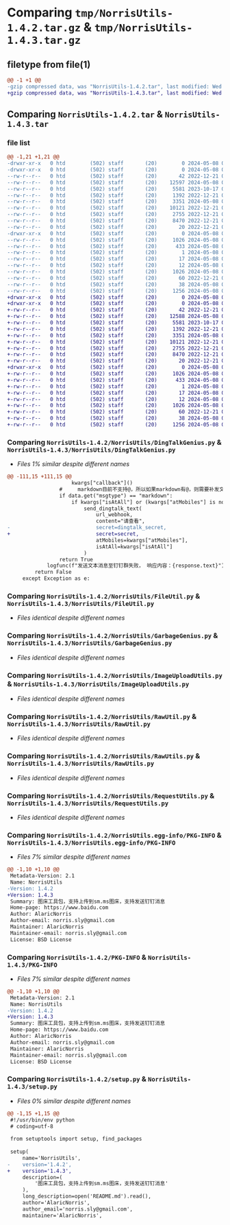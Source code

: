 # Comparing `tmp/NorrisUtils-1.4.2.tar.gz` & `tmp/NorrisUtils-1.4.3.tar.gz`

## filetype from file(1)

```diff
@@ -1 +1 @@
-gzip compressed data, was "NorrisUtils-1.4.2.tar", last modified: Wed May  8 03:28:08 2024, max compression
+gzip compressed data, was "NorrisUtils-1.4.3.tar", last modified: Wed May  8 03:33:09 2024, max compression
```

## Comparing `NorrisUtils-1.4.2.tar` & `NorrisUtils-1.4.3.tar`

### file list

```diff
@@ -1,21 +1,21 @@
-drwxr-xr-x   0 htd        (502) staff       (20)        0 2024-05-08 03:28:08.920722 NorrisUtils-1.4.2/
-drwxr-xr-x   0 htd        (502) staff       (20)        0 2024-05-08 03:28:08.917478 NorrisUtils-1.4.2/NorrisUtils/
--rw-r--r--   0 htd        (502) staff       (20)       42 2022-12-21 09:04:02.000000 NorrisUtils-1.4.2/NorrisUtils/BuildConfig.py
--rw-r--r--   0 htd        (502) staff       (20)    12597 2024-05-08 03:28:03.000000 NorrisUtils-1.4.2/NorrisUtils/DingTalkGenius.py
--rw-r--r--   0 htd        (502) staff       (20)     5581 2023-10-17 09:11:02.000000 NorrisUtils-1.4.2/NorrisUtils/FileUtil.py
--rw-r--r--   0 htd        (502) staff       (20)     1392 2022-12-21 09:04:02.000000 NorrisUtils-1.4.2/NorrisUtils/GarbageGenius.py
--rw-r--r--   0 htd        (502) staff       (20)     3351 2024-05-08 03:17:50.000000 NorrisUtils-1.4.2/NorrisUtils/ImageUploadUtils.py
--rw-r--r--   0 htd        (502) staff       (20)    10121 2022-12-21 09:04:02.000000 NorrisUtils-1.4.2/NorrisUtils/RawUtil.py
--rw-r--r--   0 htd        (502) staff       (20)     2755 2022-12-21 09:04:02.000000 NorrisUtils-1.4.2/NorrisUtils/RawUtils.py
--rw-r--r--   0 htd        (502) staff       (20)     8470 2022-12-21 09:04:02.000000 NorrisUtils-1.4.2/NorrisUtils/RequestUtils.py
--rw-r--r--   0 htd        (502) staff       (20)       20 2022-12-21 09:04:02.000000 NorrisUtils-1.4.2/NorrisUtils/__init__.py
-drwxr-xr-x   0 htd        (502) staff       (20)        0 2024-05-08 03:28:08.919866 NorrisUtils-1.4.2/NorrisUtils.egg-info/
--rw-r--r--   0 htd        (502) staff       (20)     1026 2024-05-08 03:28:08.000000 NorrisUtils-1.4.2/NorrisUtils.egg-info/PKG-INFO
--rw-r--r--   0 htd        (502) staff       (20)      433 2024-05-08 03:28:08.000000 NorrisUtils-1.4.2/NorrisUtils.egg-info/SOURCES.txt
--rw-r--r--   0 htd        (502) staff       (20)        1 2024-05-08 03:28:08.000000 NorrisUtils-1.4.2/NorrisUtils.egg-info/dependency_links.txt
--rw-r--r--   0 htd        (502) staff       (20)       17 2024-05-08 03:28:08.000000 NorrisUtils-1.4.2/NorrisUtils.egg-info/requires.txt
--rw-r--r--   0 htd        (502) staff       (20)       12 2024-05-08 03:28:08.000000 NorrisUtils-1.4.2/NorrisUtils.egg-info/top_level.txt
--rw-r--r--   0 htd        (502) staff       (20)     1026 2024-05-08 03:28:08.920287 NorrisUtils-1.4.2/PKG-INFO
--rw-r--r--   0 htd        (502) staff       (20)       60 2022-12-21 09:04:02.000000 NorrisUtils-1.4.2/README.md
--rw-r--r--   0 htd        (502) staff       (20)       38 2024-05-08 03:28:08.920868 NorrisUtils-1.4.2/setup.cfg
--rw-r--r--   0 htd        (502) staff       (20)     1256 2024-05-08 03:28:03.000000 NorrisUtils-1.4.2/setup.py
+drwxr-xr-x   0 htd        (502) staff       (20)        0 2024-05-08 03:33:09.723886 NorrisUtils-1.4.3/
+drwxr-xr-x   0 htd        (502) staff       (20)        0 2024-05-08 03:33:09.721253 NorrisUtils-1.4.3/NorrisUtils/
+-rw-r--r--   0 htd        (502) staff       (20)       42 2022-12-21 09:04:02.000000 NorrisUtils-1.4.3/NorrisUtils/BuildConfig.py
+-rw-r--r--   0 htd        (502) staff       (20)    12588 2024-05-08 03:32:43.000000 NorrisUtils-1.4.3/NorrisUtils/DingTalkGenius.py
+-rw-r--r--   0 htd        (502) staff       (20)     5581 2023-10-17 09:11:02.000000 NorrisUtils-1.4.3/NorrisUtils/FileUtil.py
+-rw-r--r--   0 htd        (502) staff       (20)     1392 2022-12-21 09:04:02.000000 NorrisUtils-1.4.3/NorrisUtils/GarbageGenius.py
+-rw-r--r--   0 htd        (502) staff       (20)     3351 2024-05-08 03:17:50.000000 NorrisUtils-1.4.3/NorrisUtils/ImageUploadUtils.py
+-rw-r--r--   0 htd        (502) staff       (20)    10121 2022-12-21 09:04:02.000000 NorrisUtils-1.4.3/NorrisUtils/RawUtil.py
+-rw-r--r--   0 htd        (502) staff       (20)     2755 2022-12-21 09:04:02.000000 NorrisUtils-1.4.3/NorrisUtils/RawUtils.py
+-rw-r--r--   0 htd        (502) staff       (20)     8470 2022-12-21 09:04:02.000000 NorrisUtils-1.4.3/NorrisUtils/RequestUtils.py
+-rw-r--r--   0 htd        (502) staff       (20)       20 2022-12-21 09:04:02.000000 NorrisUtils-1.4.3/NorrisUtils/__init__.py
+drwxr-xr-x   0 htd        (502) staff       (20)        0 2024-05-08 03:33:09.723170 NorrisUtils-1.4.3/NorrisUtils.egg-info/
+-rw-r--r--   0 htd        (502) staff       (20)     1026 2024-05-08 03:33:09.000000 NorrisUtils-1.4.3/NorrisUtils.egg-info/PKG-INFO
+-rw-r--r--   0 htd        (502) staff       (20)      433 2024-05-08 03:33:09.000000 NorrisUtils-1.4.3/NorrisUtils.egg-info/SOURCES.txt
+-rw-r--r--   0 htd        (502) staff       (20)        1 2024-05-08 03:33:09.000000 NorrisUtils-1.4.3/NorrisUtils.egg-info/dependency_links.txt
+-rw-r--r--   0 htd        (502) staff       (20)       17 2024-05-08 03:33:09.000000 NorrisUtils-1.4.3/NorrisUtils.egg-info/requires.txt
+-rw-r--r--   0 htd        (502) staff       (20)       12 2024-05-08 03:33:09.000000 NorrisUtils-1.4.3/NorrisUtils.egg-info/top_level.txt
+-rw-r--r--   0 htd        (502) staff       (20)     1026 2024-05-08 03:33:09.723549 NorrisUtils-1.4.3/PKG-INFO
+-rw-r--r--   0 htd        (502) staff       (20)       60 2022-12-21 09:04:02.000000 NorrisUtils-1.4.3/README.md
+-rw-r--r--   0 htd        (502) staff       (20)       38 2024-05-08 03:33:09.723969 NorrisUtils-1.4.3/setup.cfg
+-rw-r--r--   0 htd        (502) staff       (20)     1256 2024-05-08 03:33:05.000000 NorrisUtils-1.4.3/setup.py
```

### Comparing `NorrisUtils-1.4.2/NorrisUtils/DingTalkGenius.py` & `NorrisUtils-1.4.3/NorrisUtils/DingTalkGenius.py`

 * *Files 1% similar despite different names*

```diff
@@ -111,15 +111,15 @@
                     kwargs["callback"]()
                 #     markdown目前不支持@，所以如果markdown有@，则需要补发文本
                 if data.get("msgtype") == "markdown":
                     if kwargs["isAtAll"] or (kwargs["atMobiles"] is not None and len(kwargs["atMobiles"]) > 0):
                         send_dingtalk_text(
                             url_webhook,
                             content="请查看",
-                            secret=dingtalk_secret,
+                            secret=secret,
                             atMobiles=kwargs["atMobiles"],
                             isAtAll=kwargs["isAtAll"]
                         )
                 return True
             logfunc(f"发送文本消息至钉钉群失败， 响应内容：{response.text}")
         return False
     except Exception as e:
```

### Comparing `NorrisUtils-1.4.2/NorrisUtils/FileUtil.py` & `NorrisUtils-1.4.3/NorrisUtils/FileUtil.py`

 * *Files identical despite different names*

### Comparing `NorrisUtils-1.4.2/NorrisUtils/GarbageGenius.py` & `NorrisUtils-1.4.3/NorrisUtils/GarbageGenius.py`

 * *Files identical despite different names*

### Comparing `NorrisUtils-1.4.2/NorrisUtils/ImageUploadUtils.py` & `NorrisUtils-1.4.3/NorrisUtils/ImageUploadUtils.py`

 * *Files identical despite different names*

### Comparing `NorrisUtils-1.4.2/NorrisUtils/RawUtil.py` & `NorrisUtils-1.4.3/NorrisUtils/RawUtil.py`

 * *Files identical despite different names*

### Comparing `NorrisUtils-1.4.2/NorrisUtils/RawUtils.py` & `NorrisUtils-1.4.3/NorrisUtils/RawUtils.py`

 * *Files identical despite different names*

### Comparing `NorrisUtils-1.4.2/NorrisUtils/RequestUtils.py` & `NorrisUtils-1.4.3/NorrisUtils/RequestUtils.py`

 * *Files identical despite different names*

### Comparing `NorrisUtils-1.4.2/NorrisUtils.egg-info/PKG-INFO` & `NorrisUtils-1.4.3/NorrisUtils.egg-info/PKG-INFO`

 * *Files 7% similar despite different names*

```diff
@@ -1,10 +1,10 @@
 Metadata-Version: 2.1
 Name: NorrisUtils
-Version: 1.4.2
+Version: 1.4.3
 Summary: 图床工具包，支持上传到sm.ms图床，支持发送钉钉消息
 Home-page: https://www.baidu.com
 Author: AlaricNorris
 Author-email: norris.sly@gmail.com
 Maintainer: AlaricNorris
 Maintainer-email: norris.sly@gmail.com
 License: BSD License
```

### Comparing `NorrisUtils-1.4.2/PKG-INFO` & `NorrisUtils-1.4.3/PKG-INFO`

 * *Files 7% similar despite different names*

```diff
@@ -1,10 +1,10 @@
 Metadata-Version: 2.1
 Name: NorrisUtils
-Version: 1.4.2
+Version: 1.4.3
 Summary: 图床工具包，支持上传到sm.ms图床，支持发送钉钉消息
 Home-page: https://www.baidu.com
 Author: AlaricNorris
 Author-email: norris.sly@gmail.com
 Maintainer: AlaricNorris
 Maintainer-email: norris.sly@gmail.com
 License: BSD License
```

### Comparing `NorrisUtils-1.4.2/setup.py` & `NorrisUtils-1.4.3/setup.py`

 * *Files 0% similar despite different names*

```diff
@@ -1,15 +1,15 @@
 #!/usr/bin/env python
 # coding=utf-8
 
 from setuptools import setup, find_packages
 
 setup(
     name='NorrisUtils',
-    version='1.4.2',
+    version='1.4.3',
     description=(
         '图床工具包，支持上传到sm.ms图床，支持发送钉钉消息'
     ),
     long_description=open('README.md').read(),
     author='AlaricNorris',
     author_email='norris.sly@gmail.com',
     maintainer='AlaricNorris',
```

